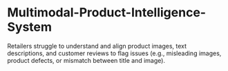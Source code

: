 # Multimodal-Product-Intelligence-System
Retailers struggle to understand and align product images, text descriptions, and customer reviews to flag issues (e.g., misleading images, product defects, or mismatch between title and image).
